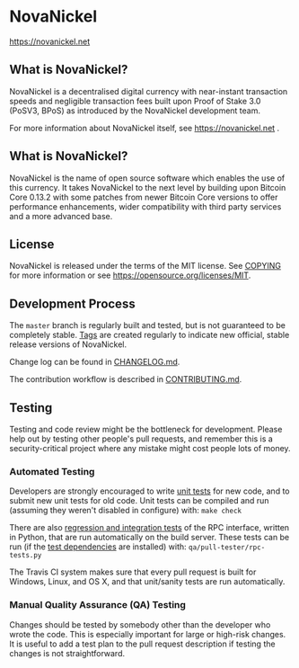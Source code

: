 NovaNickel
=====================================

https://novanickel.net

What is NovaNickel?
----------------

NovaNickel is a decentralised digital currency with near-instant transaction speeds and negligible transaction fees built upon Proof of Stake 3.0 (PoSV3, BPoS) as
introduced by the NovaNickel development team.

For more information about NovaNickel itself, see https://novanickel.net .

What is NovaNickel?
----------------

NovaNickel is the name of open source software which enables the use of this currency. It takes NovaNickel to the next level by building upon
Bitcoin Core 0.13.2 with some patches from newer Bitcoin Core versions to offer performance enhancements, wider compatibility with third party services and a more advanced base.


License
-------

NovaNickel is released under the terms of the MIT license. See [COPYING](COPYING) for more
information or see https://opensource.org/licenses/MIT.

Development Process
-------------------

The `master` branch is regularly built and tested, but is not guaranteed to be
completely stable. [Tags](https://github.com/NovaNickel/tags) are created
regularly to indicate new official, stable release versions of NovaNickel.

Change log can be found in [CHANGELOG.md](CHANGELOG.md).

The contribution workflow is described in [CONTRIBUTING.md](CONTRIBUTING.md).


Testing
-------

Testing and code review might be the bottleneck for development. Please help out by testing
other people's pull requests, and remember this is a security-critical project where any mistake might cost people
lots of money.

### Automated Testing

Developers are strongly encouraged to write [unit tests](/doc/unit-tests.md) for new code, and to
submit new unit tests for old code. Unit tests can be compiled and run
(assuming they weren't disabled in configure) with: `make check`

There are also [regression and integration tests](/qa) of the RPC interface, written
in Python, that are run automatically on the build server.
These tests can be run (if the [test dependencies](/qa) are installed) with: `qa/pull-tester/rpc-tests.py`

The Travis CI system makes sure that every pull request is built for Windows, Linux, and OS X, and that unit/sanity tests are run automatically.

### Manual Quality Assurance (QA) Testing

Changes should be tested by somebody other than the developer who wrote the
code. This is especially important for large or high-risk changes. It is useful
to add a test plan to the pull request description if testing the changes is
not straightforward.
